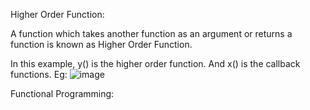 Higher Order Function:

A function which takes another function as an argument or returns a function is known as Higher Order Function.

In this example, y() is the higher order function. And x() is the callback functions.
Eg: ![image](https://github.com/Gayathri229/JavaScript/assets/60467364/7664e9ab-5a98-4c72-a852-ba1b3ead9deb)


Functional Programming:
